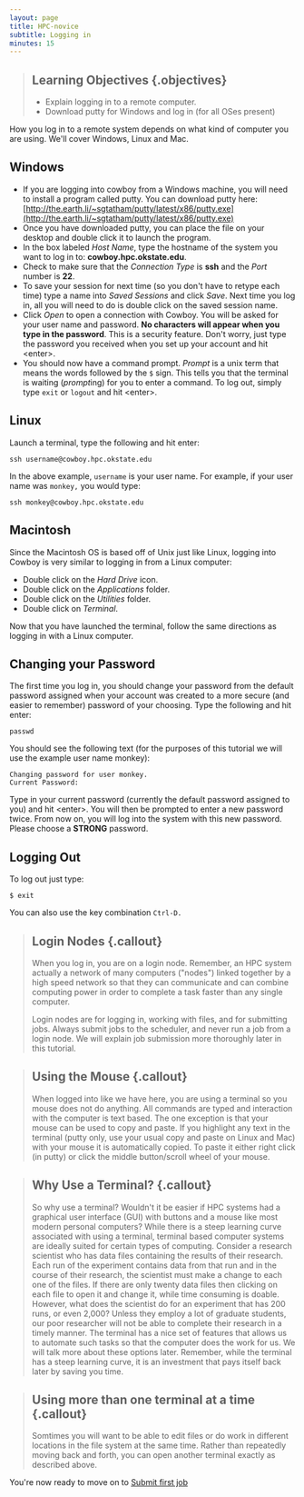```yaml
---
layout: page
title: HPC-novice
subtitle: Logging in
minutes: 15
---
```

> ## Learning Objectives {.objectives}
>
> *   Explain logging in to a remote computer.
> *   Download putty for Windows and log in (for all OSes present)

How you log in to a remote system depends on what
kind of computer you are using.  We'll cover Windows, 
Linux and Mac.

Windows 
-------
- If you are logging into cowboy from a Windows machine, you will need to install a program called putty. You can download putty here:  [http://the.earth.li/~sgtatham/putty/latest/x86/putty.exe](http://the.earth.li/~sgtatham/putty/latest/x86/putty.exe)
- Once you have downloaded putty, you can place the file on your desktop and double click it to launch the program. 
- In the box labeled *Host Name*, type the hostname of the system you want to log in to: **cowboy.hpc.okstate.edu**.
- Check to make sure that the *Connection Type* is **ssh** and the *Port* number is **22**.
- To save your session for next time (so you don't have to retype each time) type a name into *Saved Sessions* and click *Save*. Next time you log in, all you will need to do is double click on the saved session name.
- Click *Open* to open a connection with Cowboy. You will be asked for your user name and password. **No characters will appear when you type in the password**. This is a security feature. Don't worry, just type the password you received when you set up your account and hit \<enter\>.
- You should now have a command prompt. *Prompt* is a unix term that means the words followed by the `$` sign. This tells you that the terminal is waiting (*prompt*ing) for you to enter a command. To log out, simply type `exit` or `logout` and hit \<enter\>.

Linux
-----
Launch a terminal, type the following and hit enter:

~~~ {.bash}
ssh username@cowboy.hpc.okstate.edu
~~~

In the above example, `username` is your user name. For example, if your user name was `monkey,` you would type:

~~~ {.bash}
ssh monkey@cowboy.hpc.okstate.edu
~~~

Macintosh
---------
Since the Macintosh OS is based off of Unix just like Linux, logging into Cowboy is very similar to logging in from a Linux computer:

-	Double click on the *Hard Drive* icon.
-	Double click on the *Applications* folder.
-	Double click on the *Utilities* folder.
-	Double click on *Terminal*.

Now that you have launched the terminal, follow the same directions as logging in with a Linux computer.



Changing your Password
----------------------
The first time you log in, you should change your password from the default password assigned when your account was created to a more secure (and easier to remember) password of your choosing. Type the following and hit enter:

~~~ {.bash}
passwd
~~~

You should see the following text (for the purposes of this tutorial we will use the example user name monkey):

~~~ {.bash}
Changing password for user monkey.
Current Password:
~~~

Type in your current password (currently the default password assigned to you) and hit \<enter\>. You will then be prompted to enter a new password twice. From now on, you will log into the system with this new password. Please choose a **STRONG** password.

Logging Out 
-----------

To log out just type:

~~~ {.bash}
$ exit
~~~
You can also use the key combination `Ctrl-D.`



> ## Login Nodes {.callout}
>
>When you log in, you are on a login node. Remember, an HPC system actually a network of many computers ("nodes") linked together by a high speed network so that they can communicate and can combine computing power in order to complete a task faster than any single computer.
>
>Login nodes are for logging in, working with files, and for submitting jobs. Always submit jobs to the scheduler, and never run a job from a login node. We will explain job submission more thoroughly later in this tutorial.




> ## Using the Mouse {.callout}
>
> When logged into like we have here, you are using a terminal so you mouse does not do anything. All commands are typed and interaction with the computer is text based. The one exception is that your mouse can be used to copy and paste. If you highlight any text in the terminal (putty only, use your usual copy and paste on Linux and Mac) with your mouse it is automatically copied. To paste it either right click (in putty) or click the middle button/scroll wheel of your mouse.

> ## Why Use a Terminal? {.callout} 
>
> So why use a terminal? Wouldn't it be easier if HPC systems had a graphical user interface (GUI) with buttons and a mouse like most modern personal computers? While there is a steep learning curve associated with using a terminal, terminal based computer systems are ideally suited for certain types of computing. Consider a research scientist who has data files containing the results of their research. Each run of the experiment contains data from that run and in the course of their research, the scientist must make a change to each one of the files. If there are only twenty data files then clicking on each file to open it and change it, while time consuming is doable. However, what does the scientist do for an experiment that has 200 runs, or even 2,000? Unless they employ a lot of graduate students, our poor researcher will not be able to complete their research in a timely manner. The terminal has a nice set of features that allows us to automate such tasks so that the computer does the work for us. We will talk more about these options later. Remember, while the terminal has a steep learning curve, it is an investment that pays itself back later by saving you time.

> ## Using more than one terminal at a time {.callout}
>
> Somtimes you will want to be able to edit files or do work in different locations in the file system at the same time.  Rather than repeatedly moving back and forth, you can open another terminal exactly as described above.

You're now ready to move on to [Submit first job](02-submit_first_job.html)



